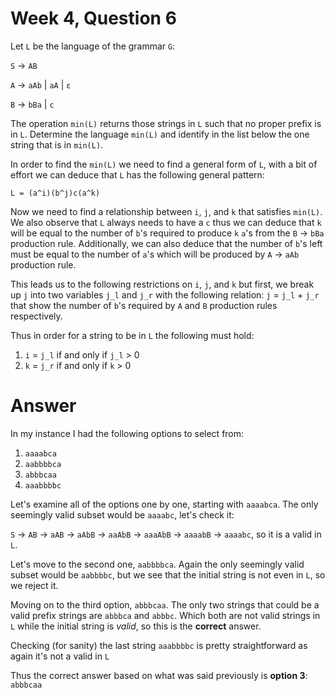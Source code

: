 # Week 4, Question 6

Let `L` be the language of the grammar `G`:

 `S` → `AB`
 
 `A` → `aAb` | `aA` | `ε`
 
 `B` → `bBa` | `c`

The operation `min(L)` returns those strings in `L` such that no proper prefix is in `L`. Determine the language 
`min(L)` and identify in the list below the one string that is in `min(L)`.

In order to find the `min(L)` we need to find a general form of `L`, with a bit of effort we can deduce that `L` has
the following general pattern:

```
L = (a^i)(b^j)c(a^k)
```

Now we need to find a relationship between `i`, `j`, and `k` that satisfies `min(L)`. We also observe that `L` always
 needs to have a `c` thus we can deduce that `k` will be equal to the number of `b`'s required to produce `k` `a`'s 
 from the `B` → `bBa` production rule. Additionally, we can also deduce that the number of `b`'s left must be equal to
 the number of `a`'s which will be produced by `A` → `aAb` production rule.

This leads us to the following restrictions on `i`, `j`, and `k` but first, we break up `j` into two variables
`j_l` and `j_r` with the following relation: `j` = `j_l` + `j_r` that show the number of `b`'s required by `A` and `B`
production rules respectively.

Thus in order for a string to be in `L` the following must hold: 

 1. `i` = `j_l` if and only if `j_l` > 0
 2. `k` = `j_r` if and only if `k` > 0

# Answer

In my instance I had the following options to select from:

 1. `aaaabca`
 2. `aabbbbca`
 3. `abbbcaa`
 4. `aaabbbbc`


Let's examine all of the options one by one, starting with `aaaabca`. The only seemingly valid subset would be 
`aaaabc`, let's check it:

 `S` → `AB` → `aAB` → `aAbB` → `aaAbB` → `aaaAbB` → `aaaabB` → `aaaabc`, so it is a valid in `L`.
 
Let's move to the second one, `aabbbbca`. Again the only seemingly valid subset would be `aabbbbc`, but we see that the
initial string is not even in `L`, so we reject it.

Moving on to the third option, `abbbcaa`. The only two strings that could be a valid prefix strings are `abbbca` and
`abbbc`. Which both are not valid strings in `L` while the initial string is *valid*, so this is the **correct** answer.

Checking (for sanity) the last string `aaabbbbc` is pretty straightforward as again it's not a valid in `L`

Thus the correct answer based on what was said previously is **option 3**: `abbbcaa`
